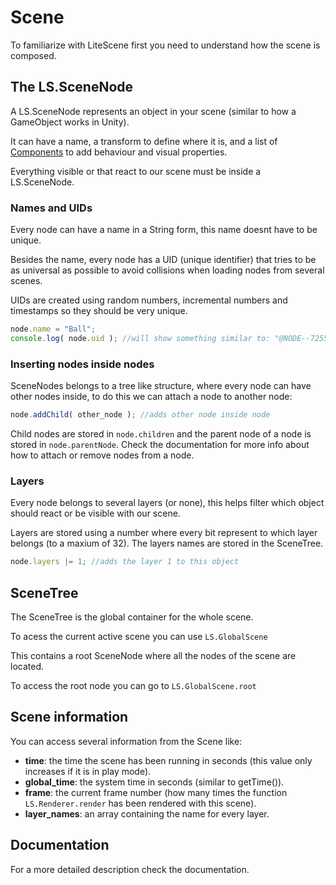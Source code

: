 # Scene #

To familiarize with LiteScene first you need to understand how the scene is composed.

## The LS.SceneNode ##

A LS.SceneNode represents an object in your scene (similar to how a GameObject works in Unity).

It can have a name, a transform to define where it is, and a list of [Components](Components.md) to add behaviour and visual properties.

Everything visible or that react to our scene must be inside a LS.SceneNode.

### Names and UIDs ###

Every node can have a name in a String form, this name doesnt have to be unique.

Besides the name, every node has a UID (unique identifier) that tries to be as universal as possible to avoid collisions when loading nodes from several scenes.

UIDs are created using random numbers, incremental numbers and timestamps so they should be very unique.

```Javascript
node.name = "Ball";
console.log( node.uid ); //will show something similar to: "@NODE--72553e-27b-1a284aa-5"
```

### Inserting nodes inside nodes ###

SceneNodes belongs to a tree like structure, where every node can have other nodes inside, to do this we can attach a node to another node:

```Javascript
node.addChild( other_node ); //adds other node inside node
```

Child nodes are stored in ```node.children``` and the parent node of a node is stored in ```node.parentNode```.
Check the documentation for more info about how to attach or remove nodes from a node.


### Layers ###

Every node belongs to several layers (or none), this helps filter which object should react or be visible with our scene.

Layers are stored using a number where every bit represent to which layer belongs (to a maxium of 32). The layers names are stored in the SceneTree.

```Javascript
node.layers |= 1; //adds the layer 1 to this object
```

## SceneTree ##

The SceneTree is the global container for the whole scene.

To acess the current active scene you can use  ```LS.GlobalScene```

This contains a root SceneNode where all the nodes of the scene are located.

To access the root node you can go to ```LS.GlobalScene.root```

## Scene information ##

You can access several information from the Scene like:
- **time**: the time the scene has been running in seconds (this value only increases if it is in play mode).
- **global_time**: the system time in seconds (similar to getTime()).
- **frame**: the current frame number (how many times the function ```LS.Renderer.render``` has been rendered with this scene).
- **layer_names**: an array containing the name for every layer.

## Documentation ##

For a more detailed description check the documentation.
